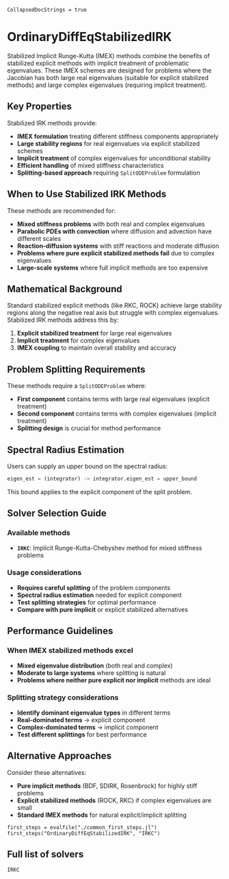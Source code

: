 ```@meta
CollapsedDocStrings = true
```

# OrdinaryDiffEqStabilizedIRK

Stabilized Implicit Runge-Kutta (IMEX) methods combine the benefits of stabilized explicit methods with implicit treatment of problematic eigenvalues. These IMEX schemes are designed for problems where the Jacobian has both large real eigenvalues (suitable for explicit stabilized methods) and large complex eigenvalues (requiring implicit treatment).

## Key Properties

Stabilized IRK methods provide:

  - **IMEX formulation** treating different stiffness components appropriately
  - **Large stability regions** for real eigenvalues via explicit stabilized schemes
  - **Implicit treatment** of complex eigenvalues for unconditional stability
  - **Efficient handling** of mixed stiffness characteristics
  - **Splitting-based approach** requiring `SplitODEProblem` formulation

## When to Use Stabilized IRK Methods

These methods are recommended for:

  - **Mixed stiffness problems** with both real and complex eigenvalues
  - **Parabolic PDEs with convection** where diffusion and advection have different scales
  - **Reaction-diffusion systems** with stiff reactions and moderate diffusion
  - **Problems where pure explicit stabilized methods fail** due to complex eigenvalues
  - **Large-scale systems** where full implicit methods are too expensive

## Mathematical Background

Standard stabilized explicit methods (like RKC, ROCK) achieve large stability regions along the negative real axis but struggle with complex eigenvalues. Stabilized IRK methods address this by:

 1. **Explicit stabilized treatment** for large real eigenvalues
 2. **Implicit treatment** for complex eigenvalues
 3. **IMEX coupling** to maintain overall stability and accuracy

## Problem Splitting Requirements

These methods require a `SplitODEProblem` where:

  - **First component** contains terms with large real eigenvalues (explicit treatment)
  - **Second component** contains terms with complex eigenvalues (implicit treatment)
  - **Splitting design** is crucial for method performance

## Spectral Radius Estimation

Users can supply an upper bound on the spectral radius:

```julia
eigen_est = (integrator) -> integrator.eigen_est = upper_bound
```

This bound applies to the explicit component of the split problem.

## Solver Selection Guide

### Available methods

  - **`IRKC`**: Implicit Runge-Kutta-Chebyshev method for mixed stiffness problems

### Usage considerations

  - **Requires careful splitting** of the problem components
  - **Spectral radius estimation** needed for explicit component
  - **Test splitting strategies** for optimal performance
  - **Compare with pure implicit** or explicit stabilized alternatives

## Performance Guidelines

### When IMEX stabilized methods excel

  - **Mixed eigenvalue distribution** (both real and complex)
  - **Moderate to large systems** where splitting is natural
  - **Problems where neither pure explicit nor implicit** methods are ideal

### Splitting strategy considerations

  - **Identify dominant eigenvalue types** in different terms
  - **Real-dominated terms** → explicit component
  - **Complex-dominated terms** → implicit component
  - **Test different splittings** for best performance

## Alternative Approaches

Consider these alternatives:

  - **Pure implicit methods** (BDF, SDIRK, Rosenbrock) for highly stiff problems
  - **Explicit stabilized methods** (ROCK, RKC) if complex eigenvalues are small
  - **Standard IMEX methods** for natural explicit/implicit splitting

```@eval
first_steps = evalfile("./common_first_steps.jl")
first_steps("OrdinaryDiffEqStabilizedIRK", "IRKC")
```

## Full list of solvers

```@docs
IRKC
```
